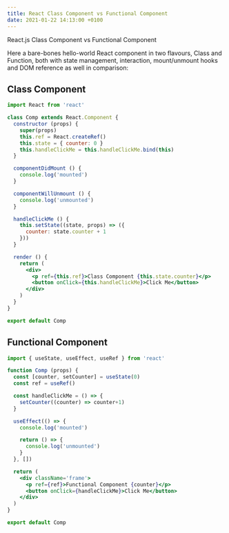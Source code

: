 ```yaml
---
title: React Class Component vs Functional Component
date: 2021-01-22 14:13:00 +0100
---
```


React.js Class Component vs Functional Component

Here a bare-bones hello-world React component in two flavours, Class and Function, both with state management, interaction, mount/unmount hooks and DOM reference as well in comparison:

## Class Component

```jsx
import React from 'react'

class Comp extends React.Component {
  constructor (props) {
    super(props)
    this.ref = React.createRef()
    this.state = { counter: 0 }
    this.handleClickMe = this.handleClickMe.bind(this)
  }

  componentDidMount () {
    console.log('mounted')
  }

  componentWillUnmount () {
    console.log('unmounted')
  }

  handleClickMe () {
    this.setState((state, props) => ({
      counter: state.counter + 1
    }))
  }

  render () {
    return (
      <div>
        <p ref={this.ref}>Class Component {this.state.counter}</p>
        <button onClick={this.handleClickMe}>Click Me</button>
      </div>
    )
  }
}

export default Comp
```

## Functional Component

```jsx
import { useState, useEffect, useRef } from 'react'

function Comp (props) {
  const [counter, setCounter] = useState(0)
  const ref = useRef()

  const handleClickMe = () => {
    setCounter((counter) => counter+1)
  }

  useEffect(() => {
    console.log('mounted')

    return () => {
      console.log('unmounted')
    }
  }, [])

  return (
    <div className='frame'>
      <p ref={ref}>Functional Component {counter}</p>
      <button onClick={handleClickMe}>Click Me</button>
    </div>
  )
}

export default Comp
```

